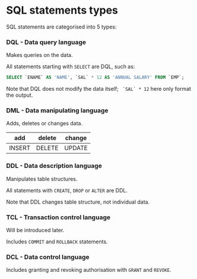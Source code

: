 # SQL statements types

SQL statements are categorised into 5 types:

### DQL - Data query language

Makes queries on the data.

All statements starting with `SELECT` are DQL, such as:

```sql
SELECT `ENAME` AS 'NAME', `SAL` * 12 AS 'ANNUAL SALARY' FROM `EMP`;
```

Note that DQL does not modify the data itself;
`` `SAL` * 12`` here only format the output.

### DML - Data manipulating language

Adds, deletes or changes data.

| add | delete | change |
| -- | -- | -- |
| INSERT | DELETE | UPDATE |

### DDL - Data description language

Manipulates table structures.

All statements with `CREATE`, `DROP` or `ALTER` are DDL.

Note that DDL changes table structure, not individual data.

### TCL - Transaction control language

Will be introduced later.

Includes `COMMIT` and `ROLLBACK` statements.

### DCL - Data control language

Includes granting and revoking authorisation with `GRANT` and `REVOKE`.
